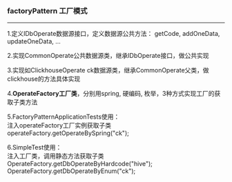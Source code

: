 ### factoryPattern 工厂模式
---
1.定义IDbOperate数据源接口，定义数据源公共方法： getCode, addOneData, updateOneData, ...

2.实现CommonOperate公共数据源类，继承IDbOperate接口，做公共实现

3.实现如ClickhouseOperate ck数据源类，继承CommonOperate父类，做clickhouse的方法具体实现

4.**OperateFactory工厂类**，分别用spring, 硬编码, 枚举，3种方式实现工厂的获取子类方法

5.FactoryPatternApplicationTests使用：  
注入operateFactory工厂实例获取子类  
operateFactory.getOperateBySpring("ck");

6.SimpleTest使用：  
注入工厂类，调用静态方法获取子类  
OperateFactory.getDbOperateByHardcode("hive");  
OperateFactory.getDbOperateByEnum("ck");
